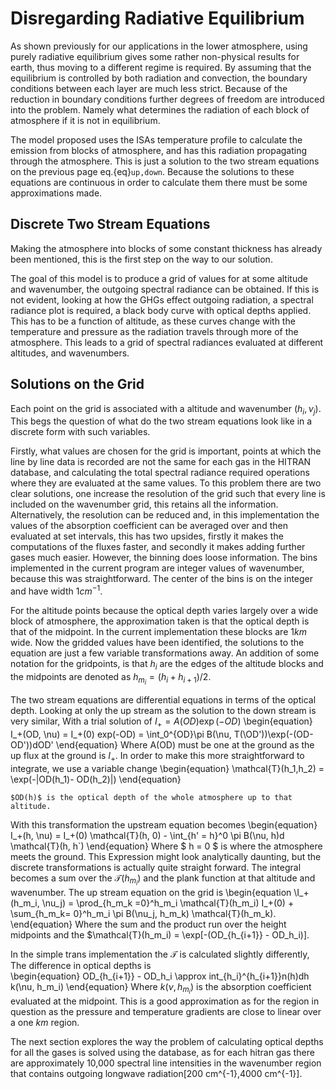 # Disregarding Radiative Equilibrium

As shown previously for our applications in the lower atmosphere, using purely radiative equilibrium gives some rather non-physical results for earth, thus moving to a different regime is required. By assuming that the equilibrium is controlled by both radiation and convection, the boundary conditions between each layer are much less strict. Because of the reduction in boundary conditions further degrees of freedom are introduced into the problem. Namely what determines the radiation of each block of atmosphere if it is not in equilibrium. 

The model proposed uses the ISAs temperature profile to calculate the emission from blocks of atmosphere, and has this radiation propagating through the atmosphere. This is just a solution to the two stream equations on the previous page eq.{eq}`up,down`. Because the solutions to these equations are continuous in order to calculate them there must be some approximations made.

## Discrete Two Stream Equations

Making the atmosphere into blocks of some constant thickness has already been mentioned, this is the first step on the way to our solution. 

The goal of this model is to produce a grid of values for at some altitude and wavenumber, the outgoing spectral radiance can be obtained. If this is not evident, looking at how the GHGs effect outgoing radiation, a spectral radiance plot is required, a black body curve with optical depths applied. This has to be a function of altitude, as these curves change with the temperature and pressure as the radiation travels through more of the atmosphere. This leads to a grid of spectral radiances evaluated at different altitudes, and wavenumbers. 

## Solutions on the Grid
Each point on the grid is associated with a altitude and wavenumber $(h_i, \nu_j)$. This begs the question of what do the two stream equations look like in a discrete form with such variables. 

Firstly, what values are chosen for the grid is important, points at which the line by line data is recorded are not the same for each gas in the HITRAN database, and calculating the total spectral radiance required operations where they are evaluated at the same values. To this problem there are two clear solutions, one increase the resolution of the grid such that every line is included on the wavenumber grid, this retains all the information. Alternatively, the resolution can be reduced and, in this implementation the values of the absorption coefficient can be averaged over and then evaluated at set intervals, this has two upsides, firstly it makes the computations of the fluxes faster, and secondly it makes adding further gases much easier. However, the binning does loose information. The bins implemented in the current program are integer values of wavenumber, because this was straightforward. The center of the bins is on the integer and have width $1 cm^{-1}$.

For the altitude points because the optical depth varies largely over a wide block of atmosphere, the approximation taken is that the optical depth is that of the midpoint. In the current implementation these blocks are $1km$ wide. Now the gridded values have been identified, the solutions to the equation are just a few variable transformations away. An addition of some notation for the gridpoints, is that $h_i$ are the edges of the altitude blocks and the midpoints are denoted as $h_m_i = (h_i + h_{i+1})/2$.

The two stream equations are differential equations in terms of the optical depth. Looking at only the up stream as the solution to the down stream is very similar, With a trial solution of $I_+ = A(OD) \exp(-OD)$ 
\begin{equation}
I_+(OD, \nu) = I_+(0) exp(-OD) = \int_0^{OD}\pi B(\nu, T(\OD'))\exp(-(OD-OD'))dOD'
\end{equation}
Where A(OD) must be one at the ground as the up flux at the ground is $I_+$. In order to make this more straightforward to integrate, we use a variable change 
\begin{equation}
\mathcal{T}(h_1,h_2) = \exp(-|OD(h_1)- OD(h_2)|) 
\end{equation}
```{note}
$OD(h)$ is the optical depth of the whole atmosphere up to that altitude.
```
With this transformation the upstream equation becomes
\begin{equation}
I_+(h, \nu) = I_+(0) \mathcal{T}(h, 0) - \int_{h' = h}^0 \pi B(\nu, h)d \mathcal{T}(h, h`)
\end{equation} 
Where $ h = 0 $ is where the atmosphere meets the ground. This Expression might look analytically daunting, but the discrete transformations is actually quite straight forward. The integral becomes a sum over the $\mathcal{T}(h_m_i)$ and the plank function at that altitude and wavenumber. The up stream equation on the grid is 
\begin{equation
\I_+(h_m_i, \nu_j) = \prod_{h_m_k =0}^h_m_i \mathcal{T}(h_m_i) I_+(0) + \sum_{h_m_k= 0}^h_m_i \pi B(\nu_j, h_m_k) \mathcal{T}(h_m_k). 
\end{equation} 
Where the sum and the product run over the height midpoints and the $\mathcal{T}(h_m_i) = \exp[-(OD_{h_{i+1}} - OD_h_i)].

In the simple trans implementation the $\mathcal{T}$ is calculated slightly differently, The difference in optical depths is  
\begin{equation}
OD_{h_{i+1}} - OD_h_i \approx int_{h_i}^{h_{i+1}}n(h)dh k(\nu, h_m_i)
\end{equation}
Where $k(\nu, h_m_i)$ is the absorption coefficient evaluated at the midpoint. 
This is a good approximation as for the region in question as the pressure and temperature gradients are close to linear over a one $km$ region. 

The next section explores the way the problem of calculating optical depths for all the gases is solved using the database, as for each hitran gas there are approximately 10,000 spectral line intensities in the wavenumber region that contains outgoing longwave radiation[200 cm^{-1},4000 cm^{-1}]. 